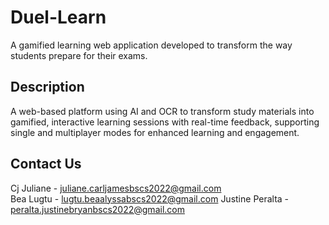 # Duel-Learn

A gamified learning web application developed to transform the way students prepare for their exams.

## Description

A web-based platform using AI and OCR to transform study materials into gamified, interactive learning sessions with real-time feedback, supporting single and multiplayer modes for enhanced learning and engagement.

## Contact Us

Cj Juliane - juliane.carljamesbscs2022@gmail.com  
Bea Lugtu - lugtu.beaalyssabscs2022@gmail.com
Justine Peralta - peralta.justinebryanbscs2022@gmail.com
